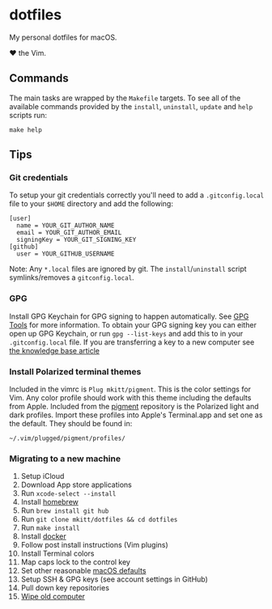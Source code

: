 # dotfiles
My personal dotfiles for macOS.

&hearts; the Vim.

## Commands
The main tasks are wrapped by the `Makefile` targets. To see all of the
available commands provided by the `install`, `uninstall`, `update` and `help`
scripts run:

```
make help
```

## Tips

### Git credentials
To setup your git credentials correctly you'll need to add a `.gitconfig.local`
file to your `$HOME` directory and add the following:

```
[user]
  name = YOUR_GIT_AUTHOR_NAME
  email = YOUR_GIT_AUTHOR_EMAIL
  signingKey = YOUR_GIT_SIGNING_KEY
[github]
  user = YOUR_GITHUB_USERNAME
```

Note: Any `*.local` files are ignored by git. The `install`/`uninstall` script
symlinks/removes a `gitconfig.local`.

### GPG
Install GPG Keychain for GPG signing to happen automatically. See [GPG
Tools][gpg_tools] for more information. To obtain your GPG signing key you can
either open up GPG Keychain, or run `gpg --list-keys` and add this to in your
`.gitconfig.local` file. If you are transferring a key to a new computer
see [the knowledge base article][gpg_transfer]

### Install Polarized terminal themes
Included in the vimrc is `Plug mkitt/pigment`. This is the color settings for
Vim. Any color profile should work with this theme including the defaults from
Apple. Included from the [pigment][pigment] repository is the Polarized light
and dark profiles. Import these profiles into Apple's Terminal.app and set one
as the default. They should be found in:

```
~/.vim/plugged/pigment/profiles/
```

### Migrating to a new machine
1. Setup iCloud
2. Download App store applications
3. Run `xcode-select --install`
4. Install [homebrew][homebrew]
5. Run `brew install git hub`
6. Run `git clone mkitt/dotfiles && cd dotfiles`
7. Run `make install`
8. Install [docker][docker]
9. Follow post install instructions (Vim plugins)
10. Install Terminal colors
11. Map caps lock to the control key
12. Set other reasonable [macOS defaults][macos_defaults]
13. Setup SSH & GPG keys (see account settings in GitHub)
14. Pull down key repositories
15. [Wipe old computer][wipe]

<!-- Markdown links -->
[docker]: https://www.docker.com/docker-mac
[gpg_tools]: https://gpgtools.org/
[gpg_transfer]: https://gpgtools.tenderapp.com/kb/gpg-keychain-faq/backup-or-transfer-your-keys
[homebrew]: https://brew.sh
[macos_defaults]: http://mths.be/osx
[pigment]: https://github.com/mkitt/pigment
[wipe]: https://support.apple.com/en-us/HT201065

